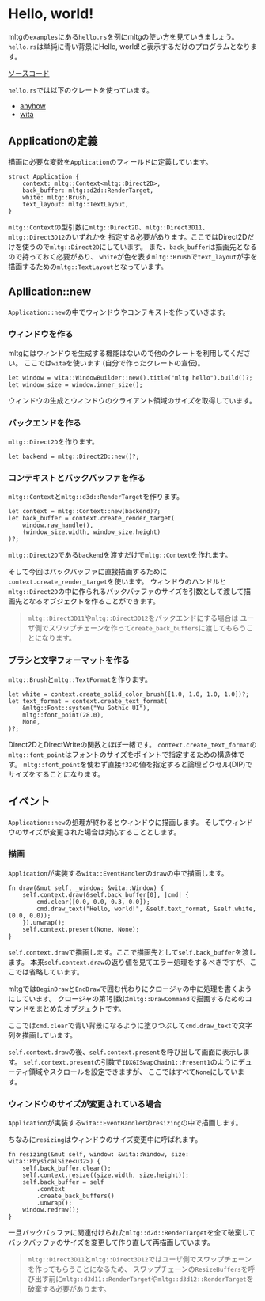 # Hello, world!

mltgの`examples`にある`hello.rs`を例にmltgの使い方を見ていきましょう。
`hello.rs`は単純に青い背景にHello, world!と表示するだけのプログラムとなります。

[ソースコード](https://github.com/LNSEAB/mltg/blob/master/mltg/examples/hello.rs)

`hello.rs`では以下のクレートを使っています。

* [anyhow](https://crates.io/crates/anyhow)
* [wita](https://crates.io/crates/wita)

## Applicationの定義

描画に必要な変数を`Application`のフィールドに定義しています。

```rust,ignore
struct Application {
    context: mltg::Context<mltg::Direct2D>,
    back_buffer: mltg::d2d::RenderTarget,
    white: mltg::Brush,
    text_layout: mltg::TextLayout,
}
```

`mltg::Context`の型引数に`mltg::Direct2D`、`mltg::Direct3D11`、`mltg::Direct3D12`のいずれかを
指定する必要があります。ここではDirect2Dだけを使うので`mltg::Direct2D`にしています。
また、`back_buffer`は描画先となるので持っておく必要があり、
`white`が色を表す`mltg::Brush`で`text_layout`が字を描画するための`mltg::TextLayout`となっています。

## Apllication::new

`Application::new`の中でウィンドウやコンテキストを作っていきます。

### ウィンドウを作る

mltgにはウィンドウを生成する機能はないので他のクレートを利用してください。
ここでは`wita`を使います (自分で作ったクレートの宣伝)。

```rust,ignore
let window = wita::WindowBuilder::new().title("mltg hello").build()?;
let window_size = window.inner_size();
```

ウィンドウの生成とウィンドウのクライアント領域のサイズを取得しています。

### バックエンドを作る

`mltg::Direct2D`を作ります。

```rust,ignore
let backend = mltg::Direct2D::new()?;
```

### コンテキストとバックバッファを作る

`mltg::Context`と`mltg::d3d::RenderTarget`を作ります。

```rust,ignore
let context = mltg::Context::new(backend)?;
let back_buffer = context.create_render_target(
    window.raw_handle(),
    (window_size.width, window_size.height)
)?;
```

`mltg::Direct2D`である`backend`を渡すだけで`mltg::Context`を作れます。

そして今回はバックバッファに直接描画するために`context.create_render_target`を使います。
ウィンドウのハンドルと`mltg::Direct2D`の中に作られるバックバッファのサイズを引数として渡して描画先となるオブジェクトを作ることができます。

> `mltg::Direct3D11`や`mltg::Direct3D12`をバックエンドにする場合は
> ユーザ側でスワップチェーンを作って`create_back_buffers`に渡してもらうことになります。

### ブラシと文字フォーマットを作る

`mltg::Brush`と`mltg::TextFormat`を作ります。

```rust,ignore
let white = context.create_solid_color_brush([1.0, 1.0, 1.0, 1.0])?;
let text_format = context.create_text_format(
    &mltg::Font::system("Yu Gothic UI"),
    mltg::font_point(28.0),
    None,
)?;
```

Direct2DとDirectWriteの関数とほぼ一緒です。
`context.create_text_format`の`mltg::font_point`はフォントのサイズをポイントで指定するための構造体です。
`mltg::font_point`を使わず直接`f32`の値を指定すると論理ピクセル(DIP)でサイズをすることになります。

## イベント

`Application::new`の処理が終わるとウィンドウに描画します。
そしてウィンドウのサイズが変更された場合は対応することとします。

### 描画

`Application`が実装する`wita::EventHandler`の`draw`の中で描画します。

```rust,ignore
fn draw(&mut self, _window: &wita::Window) {
    self.context.draw(&self.back_buffer[0], |cmd| {
        cmd.clear([0.0, 0.0, 0.3, 0.0]);
        cmd.draw_text("Hello, world!", &self.text_format, &self.white, (0.0, 0.0));
    }).unwrap();
    self.context.present(None, None);
}
```

`self.context.draw`で描画します。ここで描画先として`self.back_buffer`を渡します。
本来`self.context.draw`の返り値を見てエラー処理をするべきですが、ここでは省略しています。

mltgでは`BeginDraw`と`EndDraw`で囲む代わりにクロージャの中に処理を書くようにしています。
クロージャの第1引数は`mltg::DrawCommand`で描画するためのコマンドをまとめたオブジェクトです。

ここでは`cmd.clear`で青い背景になるように塗りつぶして`cmd.draw_text`で文字列を描画しています。

`self.context.draw`の後、`self.context.present`を呼び出して画面に表示します。
`self.context.present`の引数で`IDXGISwapChain1::Present1`のようにデューティ領域やスクロールを設定できますが、
ここではすべて`None`にしています。

### ウィンドウのサイズが変更されている場合

`Application`が実装する`wita::EventHandler`の`resizing`の中で描画します。

ちなみに`resizing`はウィンドウのサイズ変更中に呼ばれます。

```rust,ignore
fn resizing(&mut self, window: &wita::Window, size: wita::PhysicalSize<u32>) {
    self.back_buffer.clear();
    self.context.resize((size.width, size.height));
    self.back_buffer = self
        .context
        .create_back_buffers()
        .unwrap();
    window.redraw();
}
```

一旦バックバッファに関連付けられた`mltg::d2d::RenderTarget`を全て破棄して
バックバッファのサイズを変更して作り直して再描画しています。

> `mltg::Direct3D11`と`mltg::Direct3D12`ではユーザ側でスワップチェーンを作ってもらうことになるため、
> スワップチェーンの`ResizeBuffers`を呼び出す前に`mltg::d3d11::RenderTarget`や`mltg::d3d12::RenderTarget`を
> 破棄する必要があります。